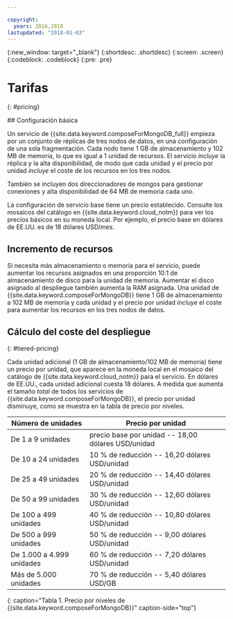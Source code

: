 ```yaml
---

copyright:
  years: 2016,2018
lastupdated: "2018-01-03"
---
```


{:new_window: target="_blank"}
{:shortdesc: .shortdesc}
{:screen: .screen}
{:codeblock: .codeblock}
{:pre: .pre}

# Tarifas
{: #pricing}

## Configuración básica

Un servicio de {{site.data.keyword.composeForMongoDB_full}} empieza por un conjunto de réplicas de tres nodos de datos, en una configuración de una sola fragmentación. Cada nodo tiene 1 GB de almacenamiento y 102 MB de memoria, lo que es igual a 1 unidad de recursos. El servicio _incluye_ la réplica y la alta disponibilidad, de modo que cada unidad y el precio por unidad _incluye_ el coste de los recursos en los tres nodos.

También se incluyen dos direccionadores de mongos para gestionar conexiones y alta disponibilidad de 64 MB de memoria cada uno.

La configuración de servicio base tiene un precio establecido. Consulte los mosaicos del catálogo en {{site.data.keyword.cloud_notm}} para ver los precios básicos en su moneda local. Por ejemplo, el precio base en dólares de EE.UU. es de 18 dólares USD/mes.

## Incremento de recursos

Si necesita más almacenamiento o memoria para el servicio, puede aumentar los recursos asignados en una proporción 10:1 de almacenamiento de disco para la unidad de memoria. Aumentar el disco asignado al despliegue también aumenta la RAM asignada. Una unidad de {{site.data.keyword.composeForMongoDB}} tiene 1 GB de almacenamiento a 102 MB de memoria y cada unidad y el precio por unidad _incluye_ el coste para aumentar los recursos en los tres nodos de datos. 

## Cálculo del coste del despliegue
{: #tiered-pricing}

Cada unidad adicional (1 GB de almacenamiento/102 MB de memoria) tiene un precio por unidad, que aparece en la moneda local en el mosaico del catálogo de {{site.data.keyword.cloud_notm}} para el servicio. En dólares de EE.UU., cada unidad adicional cuesta 18 dólares. A medida que aumenta el tamaño _total_ de todos los servicios de {{site.data.keyword.composeForMongoDB}}, el precio por unidad disminuye, como se muestra en la tabla de precio por niveles.

Número de unidades|Precio por unidad
----------|-----------
De 1 a 9 unidades|precio base por unidad -- 18,00 dólares USD/unidad
De 10 a 24 unidades|10 % de reducción -- 16,20 dólares USD/unidad
De 25 a 49 unidades|20 % de reducción -- 14,40 dólares USD/unidad
De 50 a 99 unidades|30 % de reducción -- 12,60 dólares USD/unidad
De 100 a 499 unidades|40 % de reducción -- 10,80 dólares USD/unidad
De 500 a 999 unidades|50 % de reducción -- 9,00 dólares USD/unidad
De 1.000 a 4.999 unidades|60 % de reducción -- 7,20 dólares USD/unidad
Más de 5.000 unidades|70 % de reducción -- 5,40 dólares USD/GB
{: caption="Tabla 1. Precio por niveles de {{site.data.keyword.composeForMongoDB}}" caption-side="top"}
